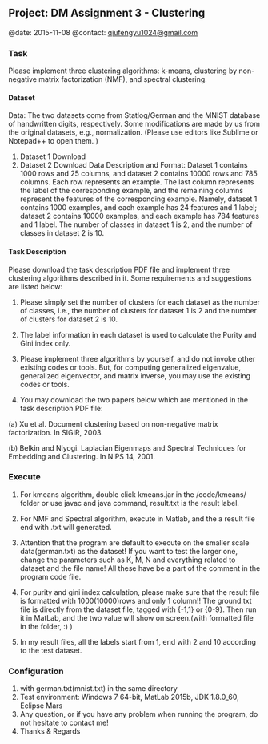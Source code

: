 ## Project: DM Assignment 3 - Clustering
@date: 2015-11-08
@contact: qiufengyu1024@gmail.com

### Task
Please implement three clustering algorithms: k-means, clustering by non-negative matrix factorization (NMF), and spectral clustering.
#### Dataset
Data: The two datasets come from Statlog/German and the MNIST database of handwritten digits, respectively. Some modifications are made by us from the original datasets, e.g., normalization. (Please use editors like Sublime or Notepad++ to open them. )

1. Dataset 1 Download
2. Dataset 2 Download
Data Description and Format: Dataset 1 contains 1000 rows and 25 columns, and dataset 2 contains 10000 rows and 785 columns. Each row represents an example. The last column represents the label of the corresponding example, and the remaining columns represent the features of the corresponding example. Namely, dataset 1 contains 1000 examples, and each example has 24 features and 1 label; dataset 2 contains 10000 examples, and each example has 784 features and 1 label. The number of classes in dataset 1 is 2, and the number of classes in dataset 2 is 10.
#### Task Description
Please download the task description PDF file and implement three clustering algorithms described in it. Some requirements and suggestions are listed below:
1. Please simply set the number of clusters for each dataset as the number of classes, i.e., the number of clusters for dataset 1 is 2 and the number of clusters for dataset 2 is 10.

2. The label information in each dataset is used to calculate the Purity and Gini index only.

3. Please implement three algorithms by yourself, and do not invoke other existing codes or tools. But, for computing generalized eigenvalue, generalized eigenvector, and matrix inverse, you may use the existing codes or tools.

4. You may download the two papers below which are mentioned in the task description PDF file:

(a) Xu et al. Document clustering based on non-negative matrix factorization. In SIGIR, 2003.

(b) Belkin and Niyogi. Laplacian Eigenmaps and Spectral Techniques for Embedding and Clustering. In NIPS 14, 2001.

### Execute
1. For kmeans algorithm, double click kmeans.jar in the /code/kmeans/ folder or use javac and java command,
 result.txt is the result label.

2. For NMF and Spectral algorithm, execute in Matlab, and the a result file end with .txt will generated.

3. Attention that the program are default to execute on the smaller scale data(german.txt) as the dataset! If you want to test the larger one, change the parameters such as K, M, N and everything related to dataset and the file name! All these have be a part of the comment in the program code file.

4. For purity and gini index calculation, please make sure that the result file is formatted with 1000(10000)rows
   and only 1 column!! The ground.txt file is directly from the dataset file, tagged with {-1,1} or {0-9}. Then run
   it in MatLab, and the two value will show on screen.(with formatted file in the folder, :) )

5. In my result files, all the labels start from 1, end with 2 and 10 according to the test dataset.

### Configuration
1. with german.txt(mnist.txt) in the same directory
2. Test environment: Windows 7 64-bit, MatLab 2015b, JDK 1.8.0_60, Eclipse Mars
3. Any question, or if you have any problem when running the program, do not hesitate to contact me!
4. Thanks & Regards
